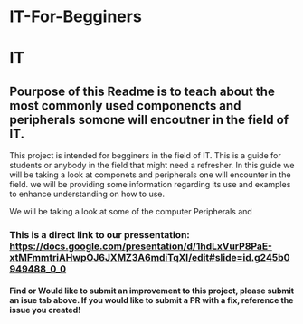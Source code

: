 # IT-For-Begginers
# IT
## Pourpose of this Readme is to teach about the most commonly used componencts and peripherals somone will encoutner in the field of IT. 
This project is intended for begginers in the field of IT. This is a guide for students or anybody in the field that might need a refresher. 
In this guide we will be taking a look at componets and peripherals one will encounter in the field. we will be providing some information regarding its use and examples to enhance understanding on how to use. 
 

We will be taking a look at some of the computer Peripherals and 
### This is a direct link to our pressentation: https://docs.google.com/presentation/d/1hdLxVurP8PaE-xtMFmmtriAHwpOJ6JXMZ3A6mdiTqXI/edit#slide=id.g245b0949488_0_0

#### Find or Would like to submit an improvement to this project, please submit an isue tab above. If you would like to submit a PR with a fix, reference the issue you created!
